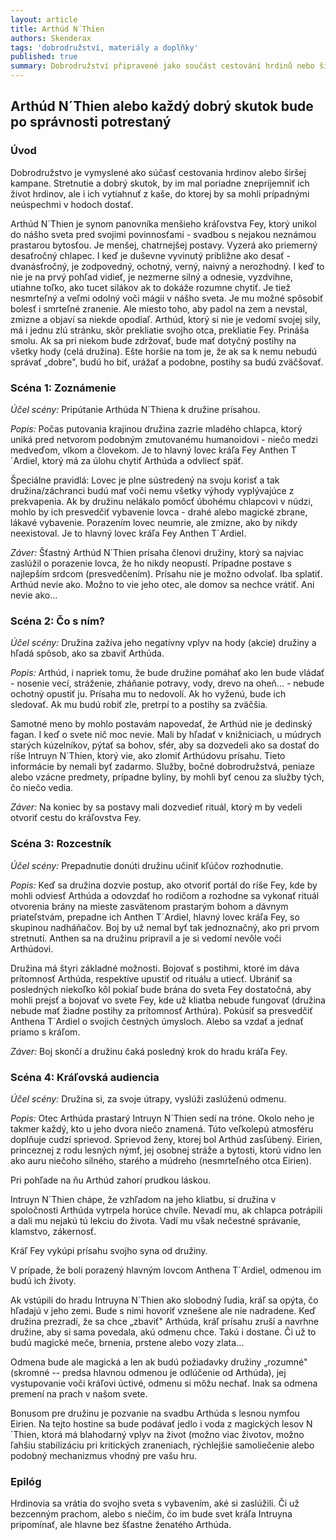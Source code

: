 ```yaml
---
layout: article
title: Arthúd N´Thien
authors: Skenderax
tags: 'dobrodružství, materiály a doplňky'
published: true
summary: Dobrodružství připravené jako součást cestování hrdinů nebo širší kampaně.
---
```


## Arthúd N´Thien alebo každý dobrý skutok bude po správnosti potrestaný 

### Úvod 

Dobrodružstvo je vymyslené ako súčasť cestovania hrdinov alebo širšej kampane. Stretnutie a dobrý skutok, by im mal poriadne znepríjemniť ich život hrdinov, ale i ich vytiahnuť z kaše, do ktorej by sa mohli prípadnými neúspechmi v hodoch dostať. 

Arthúd N´Thien je synom panovníka menšieho kráľovstva Fey, ktorý unikol do nášho sveta pred svojimi povinnosťami - svadbou s nejakou neznámou prastarou bytosťou. Je menšej, chatrnejšej postavy. Vyzerá ako priemerný desaťročný chlapec. I keď je duševne vyvinutý približne ako desať - dvanásťročný, je zodpovedný, ochotný, verný, naivný a nerozhodný. I keď to nie je na prvý pohľad vidieť, je nezmerne silný a odnesie, vyzdvihne, utiahne toľko, ako tucet silákov ak to dokáže rozumne chytiť. Je tiež nesmrteľný a veľmi odolný voči mágii v nášho sveta. Je mu možné spôsobiť bolesť i smrteľné zranenie. Ale miesto toho, aby padol na zem a nevstal, zmizne a objaví sa niekde opodiaľ. Arthúd, ktorý si nie je vedomí svojej sily, má i jednu zlú stránku, skôr prekliatie svojho otca, prekliatie Fey. Prináša smolu. Ak sa pri niekom bude zdržovať, bude mať dotyčný postihy na všetky hody (celá družina). Ešte horšie na tom je, že ak sa k nemu nebudú správať „dobre", budú ho biť, urážať a podobne, postihy sa budú zväčšovať. 

### Scéna 1: Zoznámenie 

_Účel scény:_ Pripútanie Arthúda N´Thiena k družine prísahou. 

_Popis:_ Počas putovania krajinou družina zazrie mladého chlapca, ktorý uniká pred netvorom podobným zmutovanému humanoidovi - niečo medzi medveďom, vlkom a človekom. Je to hlavný lovec kráľa Fey Anthen T´Ardiel, ktorý má za úlohu chytiť Arthúda a odvliecť späť. 

Špeciálne pravidlá: Lovec je plne sústredený na svoju korisť a tak družina/záchranci budú mať voči nemu všetky výhody vyplývajúce z prekvapenia. Ak by družinu nelákalo pomôcť úbohému chlapcovi v núdzi, mohlo by ich presvedčiť vybavenie lovca - drahé alebo magické zbrane, lákavé vybavenie. Porazením lovec neumrie, ale zmizne, ako by nikdy neexistoval. Je to  hlavný lovec kráľa Fey Anthen T´Ardiel. 

_Záver:_ Šťastný Arthúd N´Thien prísaha členovi družiny, ktorý sa najviac zaslúžil o porazenie lovca, že ho nikdy neopustí. Prípadne postave s najlepším srdcom (presvedčením). Prísahu nie je možno odvolať. Iba splatiť. Arthúd nevie ako. Možno to vie jeho otec, ale domov sa nechce vrátiť. Ani nevie ako... 

### Scéna 2: Čo s ním? 

_Účel scény:_ Družina zažíva jeho negatívny vplyv na hody (akcie) družiny a hľadá spôsob, ako sa zbaviť Arthúda. 

_Popis:_ Arthúd, i napriek tomu, že bude družine pomáhať ako len bude vládať - nosenie vecí, stráženie, zháňanie potravy, vody, drevo na oheň... - nebude ochotný opustiť ju. Prísaha mu to nedovolí. Ak ho vyženú, bude ich sledovať. Ak mu budú robiť zle, pretrpí to a postihy sa zväčšia. 

Samotné meno by mohlo postavám napovedať, že Arthúd nie je dedinský fagan. I keď o svete nič moc nevie. Mali by hľadať v knižniciach, u múdrych starých kúzelníkov, pýtať sa bohov, sfér, aby sa dozvedeli ako sa dostať do ríše Intruyn N´Thien, ktorý vie, ako zlomiť Arthúdovu prísahu. Tieto informácie by nemali byť zadarmo. Služby, bočné dobrodružstvá, peniaze alebo vzácne predmety, prípadne byliny, by mohli byť cenou za služby tých, čo niečo vedia. 

_Záver:_ Na koniec by sa postavy mali dozvedieť rituál, ktorý m by vedeli otvoriť cestu do kráľovstva Fey. 

### Scéna 3: Rozcestník 

_Účel scény:_ Prepadnutie donúti družinu učiniť kľúčov rozhodnutie. 

_Popis:_ Keď sa družina dozvie postup, ako otvoriť portál do ríše Fey, kde by mohli odviesť Arthúda a odovzdať ho rodičom a rozhodne sa vykonať rituál otvorenia brány na mieste zasvätenom prastarým bohom a dávnym priateľstvám, prepadne ich Anthen T´Ardiel, hlavný lovec kráľa Fey, so skupinou nadháňačov. Boj by už nemal byť tak jednoznačný, ako pri prvom stretnutí. Anthen sa na družinu pripravil a je si vedomí nevôle voči Arthúdovi. 

Družina má štyri základné možnosti. Bojovať s postihmi, ktoré im dáva prítomnosť Arthúda, respektíve upustiť od rituálu a utiecť. Ubrániť sa posledných niekoľko kôl pokiaľ bude brána do sveta Fey dostatočná, aby mohli prejsť a bojovať vo svete Fey, kde už kliatba nebude fungovať (družina nebude mať žiadne postihy za prítomnosť Arthúra). Pokúsiť sa presvedčiť Anthena T´Ardiel o svojich čestných úmysloch. Alebo sa vzdať a jednať priamo s kráľom. 

_Záver:_ Boj skončí a družinu čaká posledný krok do hradu kráľa Fey. 

### Scéna 4: Kráľovská audiencia 

_Účel scény:_ Družina si, za svoje útrapy, vyslúži zaslúženú odmenu. 

_Popis:_ Otec Arthúda prastarý Intruyn N´Thien sedí na tróne. Okolo neho je takmer každý, kto u jeho dvora niečo znamená. Túto veľkolepú atmosféru doplňuje cudzí sprievod. Sprievod ženy, ktorej bol Arthúd zasľúbený. Eirien, princeznej z rodu lesných nýmf, jej osobnej stráže a bytosti, ktorú vidno len ako auru niečoho silného, starého a múdreho (nesmrteľného otca Eirien). 

Pri pohľade na ňu Arthúd zahorí prudkou láskou. 

Intruyn N´Thien chápe, že vzhľadom na jeho kliatbu, si družina v spoločnosti Arthúda vytrpela horúce chvíle. Nevadí mu, ak chlapca potrápili a dali mu nejakú tú lekciu do života. Vadí mu však nečestné správanie, klamstvo, zákernosť. 

Kráľ Fey vykúpi prísahu svojho syna od družiny. 

V prípade, že boli porazený hlavným lovcom Anthena T´Ardiel, odmenou im budú ich životy. 

Ak vstúpili do hradu Intruyna N´Thien ako slobodný ľudia, kráľ sa opýta, čo hľadajú v jeho zemi. Bude s nimi hovoriť vznešene ale nie nadradene. Keď družina prezradí, že sa chce „zbaviť"  Arthúda, kráľ prísahu zruší a navrhne družine, aby si sama povedala, akú odmenu chce. Takú i dostane. Či už to budú magické meče, brnenia, prstene alebo vozy zlata... 

Odmena bude ale magická a len ak budú požiadavky družiny „rozumné" (skromné -- predsa hlavnou odmenou je odlúčenie od Arthúda), jej vystupovanie voči kráľovi úctivé, odmenu si môžu nechať. Inak sa odmena premení na prach v našom svete. 

Bonusom pre družinu je pozvanie na svadbu Arthúda  s lesnou nymfou Eirien. Na tejto hostine sa bude podávať jedlo i voda z magických lesov N´Thien, ktorá má blahodarný vplyv na život (možno viac životov, možno ľahšiu stabilizáciu pri kritických zraneniach, rýchlejšie samoliečenie alebo podobný mechanizmus vhodný pre vašu hru. 

### Epilóg 

Hrdinovia sa vrátia do svojho sveta s vybavením, aké si zaslúžili. Či už bezcenným prachom, alebo s niečim, čo im bude svet kráľa Intruyna pripomínať, ale hlavne bez šťastne ženatého Arthúda.

